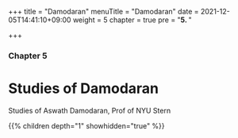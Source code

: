 +++
title = "Damodaran"
menuTitle = "Damodaran"
date = 2021-12-05T14:41:10+09:00
weight = 5
chapter = true
pre = "<b>5. </b>"

+++

### Chapter 5

# Studies of Damodaran

Studies of Aswath Damodaran, Prof of NYU Stern

{{% children depth="1" showhidden="true" %}}

